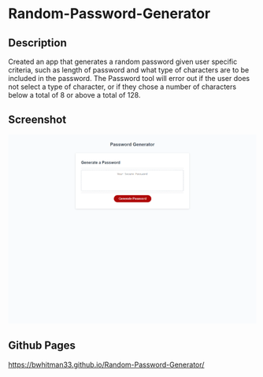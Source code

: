 # Random-Password-Generator

## Description 
Created an app that generates a random password given user specific criteria, such as length of password and what type of characters are to be included in the password. The Password tool will error out if the user does not select a type of character, or if they chose a number of characters below a total of 8 or above a total of 128. 

## Screenshot
<img src="assets\bwhitman33.github.io_Random-Password-Generator_.png">
<br>

## Github Pages
<a href="https://bwhitman33.github.io/Random-Password-Generator/"> https://bwhitman33.github.io/Random-Password-Generator/ </a>
